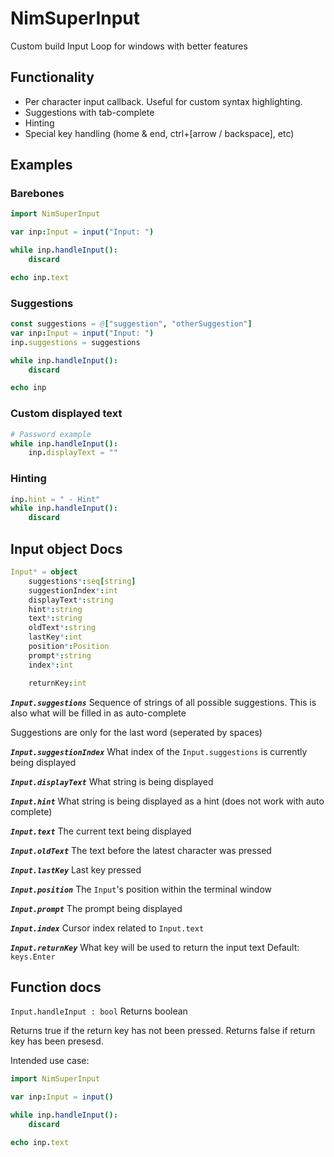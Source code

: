 # NimSuperInput
Custom build Input Loop for windows with better features

## Functionality

- Per character input callback. Useful for custom syntax highlighting.
- Suggestions with tab-complete
- Hinting
- Special key handling (home & end, ctrl+[arrow / backspace], etc)


## Examples

### Barebones

```nim
import NimSuperInput

var inp:Input = input("Input: ")

while inp.handleInput():
    discard

echo inp.text
```

### Suggestions

```nim
const suggestions = @["suggestion", "otherSuggestion"]
var inp:Input = input("Input: ")
inp.suggestions = suggestions

while inp.handleInput():
    discard

echo inp
```

### Custom displayed text

```nim
# Password example
while inp.handleInput():
    inp.displayText = ""
```

### Hinting

```nim
inp.hint = " - Hint"
while inp.handleInput():
    discard
```

## Input object Docs
```nim
Input* = object
    suggestions*:seq[string]
    suggestionIndex*:int
    displayText*:string
    hint*:string
    text*:string
    oldText*:string
    lastKey*:int
    position*:Position
    prompt*:string
    index*:int

    returnKey:int
```

_**`Input.suggestions`**_
Sequence of strings of all possible suggestions. 
This is also what will be filled in as auto-complete

Suggestions are only for the last word (seperated by spaces)

_**`Input.suggestionIndex`**_
What index of the `Input.suggestions` is currently being displayed

_**`Input.displayText`**_
What string is being displayed

_**`Input.hint`**_
What string is being displayed as a hint (does not work with auto complete)

_**`Input.text`**_
The current text being displayed

_**`Input.oldText`**_
The text before the latest character was pressed

_**`Input.lastKey`**_
Last key pressed 

_**`Input.position`**_
The `Input`'s position within the terminal window

_**`Input.prompt`**_
The prompt being displayed

_**`Input.index`**_
Cursor index related to `Input.text`

_**`Input.returnKey`**_
What key will be used to return the input text
Default: `keys.Enter`

## Function docs

`Input.handleInput : bool`
Returns boolean

Returns true if the return key has not been pressed.
Returns false if return key has been presesd.

Intended use case:
```nim
import NimSuperInput

var inp:Input = input()

while inp.handleInput():
    discard

echo inp.text
```